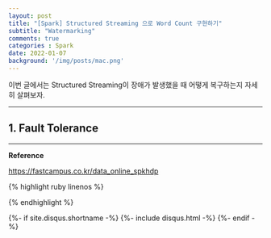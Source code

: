 ```yaml
---
layout: post
title: "[Spark] Structured Streaming 으로 Word Count 구현하기"   
subtitle: "Watermarking"    
comments: true
categories : Spark
date: 2022-01-07
background: '/img/posts/mac.png'
---
```


이번 글에서는 Structured Streaming이 장애가 
발생했을 때 어떻게 복구하는지 자세히 살펴보자.      

- - -   

## 1. Fault Tolerance   


- - - 

**Reference**    

<https://fastcampus.co.kr/data_online_spkhdp>    

{% highlight ruby linenos %}

{% endhighlight %}


{%- if site.disqus.shortname -%}
    {%- include disqus.html -%}
{%- endif -%}

